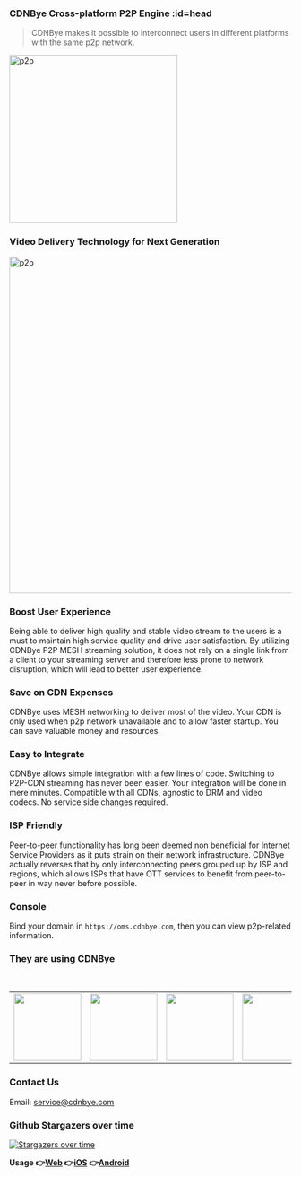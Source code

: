 ### CDNBye Cross-platform P2P Engine :id=head
> CDNBye makes it possible to interconnect users in different platforms with the same p2p network.

<img width="300" src="https://cdnbye.oss-cn-beijing.aliyuncs.com/pic/newlogo.png" alt="p2p">

### Video Delivery Technology for Next Generation

<img width="600" src="https://cdnbye.oss-cn-beijing.aliyuncs.com/pic/p2p.jpg" alt="p2p">

### Boost User Experience
Being able to deliver high quality and stable video stream to the users is a must to maintain high service quality and drive user satisfaction. By utilizing CDNBye P2P MESH streaming solution, it does not rely on a single link from a client to your streaming server and therefore less prone to network disruption, which will lead to better user experience.

### Save on CDN Expenses
CDNBye uses MESH networking to deliver most of the video. Your CDN is only used when p2p network unavailable and to allow faster startup. You can save valuable money and resources.

### Easy to Integrate
CDNBye allows simple integration with a few lines of code. Switching to P2P-CDN streaming has never been easier. Your integration will be done in mere minutes. Compatible with all CDNs, agnostic to DRM and video codecs. No service side changes required.

### ISP Friendly
Peer-to-peer functionality has long been deemed non beneficial for Internet Service Providers as it puts strain on their network infrastructure. CDNBye actually reverses that by only interconnecting peers grouped up by ISP and regions, which allows ISPs that have OTT services to benefit from peer-to-peer in way never before possible.

### Console
Bind your domain in `https://oms.cdnbye.com`, then you can view p2p-related information.

### They are using CDNBye
<br>
<table>
    <tr>
        <td ><center> <a target="_blank" href="https://egame.qq.com/?hls=1&p2p=1&_debug=1"><img src="https://timgsa.baidu.com/timg?image&quality=80&size=b9999_10000&sec=1531253035445&di=7af6cc9ad4abe3d06ba376af22d85131&imgtype=0&src=http%3A%2F%2Fimg.kuai8.com%2Fattaches%2Fintro%2F1213%2F201612131436417407.png" width="120"></a></center></td>
        <td ><center> <a target="_blank" href="https://sj.qq.com/myapp/detail.htm?apkName=com.hnr.dxxw"><img src="https://cdnbye.oss-cn-beijing.aliyuncs.com/pic/dxxw.png" width="120"></a></center></td>
        <td ><center> <a target="_blank" href="https://www.maoyuncloud.com/"><img src="https://cdnbye.oss-cn-beijing.aliyuncs.com/pic/maocloud.png" width="120"></a></center></td>
        <td ><center> <a target="_blank" href="http://www.sportnews.to/"><img src="http://www.sportnews.to/wp-content/uploads/2019/08/logo-small.png" width="120"></a></center></td>
        <td ><center> <a target="_blank" href="https://www.25pp.com/android/detail_1228955/"><img src="https://cdnbye.oss-cn-beijing.aliyuncs.com/pic/fuyin.png" width="120"></a></center></td>
    </tr>
</table>

### Contact Us
Email: service@cdnbye.com

### Github Stargazers over time

[![Stargazers over time](https://starcharts.herokuapp.com/cdnbye/hlsjs-p2p-engine.svg)](https://starcharts.herokuapp.com/cdnbye/hlsjs-p2p-engine)
      
**Usage 👉[Web](/en/web/introduction.md)  👉[iOS](/en/ios/introduction.md)   👉[Android](/en/android/introduction.md)**

